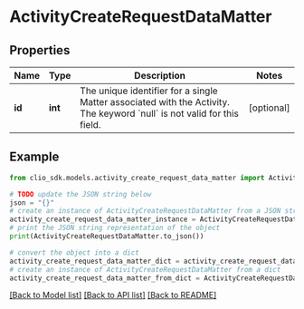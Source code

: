 # ActivityCreateRequestDataMatter


## Properties

Name | Type | Description | Notes
------------ | ------------- | ------------- | -------------
**id** | **int** | The unique identifier for a single Matter associated with the Activity. The keyword &#x60;null&#x60; is not valid for this field. | [optional] 

## Example

```python
from clio_sdk.models.activity_create_request_data_matter import ActivityCreateRequestDataMatter

# TODO update the JSON string below
json = "{}"
# create an instance of ActivityCreateRequestDataMatter from a JSON string
activity_create_request_data_matter_instance = ActivityCreateRequestDataMatter.from_json(json)
# print the JSON string representation of the object
print(ActivityCreateRequestDataMatter.to_json())

# convert the object into a dict
activity_create_request_data_matter_dict = activity_create_request_data_matter_instance.to_dict()
# create an instance of ActivityCreateRequestDataMatter from a dict
activity_create_request_data_matter_from_dict = ActivityCreateRequestDataMatter.from_dict(activity_create_request_data_matter_dict)
```
[[Back to Model list]](../README.md#documentation-for-models) [[Back to API list]](../README.md#documentation-for-api-endpoints) [[Back to README]](../README.md)


